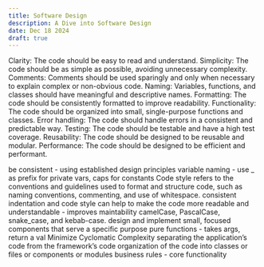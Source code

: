```yaml
---
title: Software Design
description: A Dive into Software Design
date: Dec 18 2024
draft: true
---
```

Clarity: The code should be easy to read and understand.
Simplicity: The code should be as simple as possible, avoiding unnecessary complexity.
Comments: Comments should be used sparingly and only when necessary to explain complex or non-obvious code.
Naming: Variables, functions, and classes should have meaningful and descriptive names.
Formatting: The code should be consistently formatted to improve readability.
Functionality: The code should be organized into small, single-purpose functions and classes.
Error handling: The code should handle errors in a consistent and predictable way.
Testing: The code should be testable and have a high test coverage.
Reusability: The code should be designed to be reusable and modular.
Performance: The code should be designed to be efficient and performant.

be consistent - using established design principles
variable naming - use _ as prefix for private vars, caps for constants
Code style refers to the conventions and guidelines used to format and structure code, such as naming conventions, commenting, and use of whitespace.
consistent indentation and code style can help to make the code more readable and understandable - improves maintability
camelCase, PascalCase, snake_case, and kebab-case.
design and implement small, focused components that serve a specific purpose
pure functions - takes args, return a val
Minimize Cyclomatic Complexity
 separating the application’s code from the framework’s code
 organization of the code into classes or files or components or modules
 business rules - core functionality

